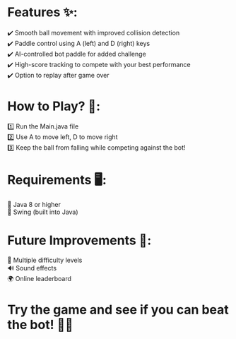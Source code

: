 # Features ✨:
✔️ Smooth ball movement with improved collision detection  
✔️ Paddle control using A (left) and D (right) keys  
✔️ AI-controlled bot paddle for added challenge  
✔️ High-score tracking to compete with your best performance  
✔️ Option to replay after game over  
  
# How to Play? 🎾:   
1️⃣ Run the Main.java file  
2️⃣ Use A to move left, D to move right  
3️⃣ Keep the ball from falling while competing against the bot!  
  
# Requirements 🖥️:  
📌 Java 8 or higher  
📌 Swing (built into Java)  
  
# Future Improvements 🔧:  
🚀 Multiple difficulty levels  
🔊 Sound effects  
🌍 Online leaderboard  
  
# Try the game and see if you can beat the bot! 🚀🎾
